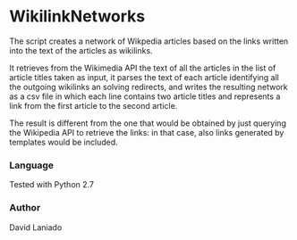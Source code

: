 WikilinkNetworks
================

The script creates a network of Wikpedia articles based on the links written into the text of the articles as wikilinks. 

It retrieves from the Wikimedia API the text of all the articles in the list of article titles taken as input, it parses the text of each article identifying all the outgoing wikilinks an solving redirects, and writes the resulting network as a csv file in which each line contains two article titles and represents a link from the first article to the second article. 

The result is different from the one that would be obtained by just querying the Wikipedia API to retrieve the links: in that case, also links generated by templates would be included.

### Language
Tested with Python 2.7

### Author
David Laniado

